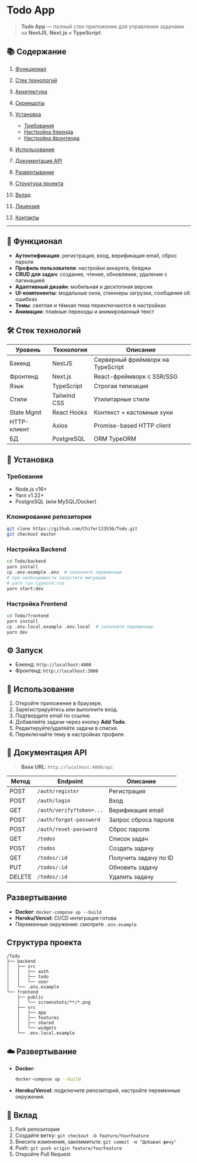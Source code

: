 # Todo App

> **Todo App** — полный стек приложение для управления задачами на **NestJS**, **Next.js** и **TypeScript**.

## 📚 Содержание

1. [Функционал](#функционал)
2. [Стек технологий](#стек-технологий)
3. [Архитектура](#архитектура)
4. [Скриншоты](#скриншоты)
5. [Установка](#установка)

   - [Требования](#требования)
   - [Настройка бэкенда](#настройка-бэкенда)
   - [Настройка фронтенда](#настройка-фронтенда)

6. [Использование](#использование)
7. [Документация API](#документация-api)
8. [Развертывание](#развертывание)
9. [Структура проекта](#структура-проекта)
10. [Вклад](#вклад)
11. [Лицензия](#лицензия)
12. [Контакты](#контакты)

---

## 🎯 Функционал

- **Аутентификация**: регистрация, вход, верификация email, сброс пароля
- **Профиль пользователя**: настройки аккаунта, бейджи
- **CRUD для задач**: создание, чтение, обновление, удаление с пагинацией
- **Адаптивный дизайн**: мобильная и десктопная версии
- **UI-компоненты**: модальные окна, спиннеры загрузки, сообщения об ошибках
- **Темы**: светлая и тёмная тема переключаются в настройках
- **Анимации**: плавные переходы и анимированный текст

## 🛠️ Стек технологий

| Уровень     | Технология   | Описание                          |
| ----------- | ------------ | --------------------------------- |
| Бэкенд      | NestJS       | Серверный фреймворк на TypeScript |
| Фронтенд    | Next.js      | React-фреймворк с SSR/SSG         |
| Язык        | TypeScript   | Строгая типизация                 |
| Стили       | Tailwind CSS | Утилитарные стили                 |
| State Mgmt  | React Hooks  | Контекст + кастомные хуки         |
| HTTP-клиент | Axios        | Promise-based HTTP client         |
| БД          | PostgreSQL   | ORM TypeORM                       |

## 🚀 Установка

### Требования

- Node.js v16+
- Yarn v1.22+
- PostgreSQL (или MySQL/Docker)

### Клонирование репозитория

```bash
git clone https://github.com/Chifer123536/Todo.git
git checkout master
```

### Настройка Backend

```bash
cd Todo/backend
yarn install
cp .env.example .env  # заполните переменные
# при необходимости запустите миграции
# yarn run typeorm:run
yarn start:dev
```

### Настройка Frontend

```bash
cd Todo/frontend
yarn install
cp .env.local.example .env.local  # заполните переменные
yarn dev
```

## ⚙️ Запуск

- Бэкенд: `http://localhost:4000`
- Фронтенд: `http://localhost:3000`

## 📝 Использование

1. Откройте приложение в браузере.
2. Зарегистрируйтесь или выполните вход.
3. Подтвердите email по ссылке.
4. Добавляйте задачи через кнопку **Add Todo**.
5. Редактируйте/удаляйте задачи в списке.
6. Переключайте тему в настройках профиля.

## 🔗 Документация API

> **Base URL**: `http://localhost:4000/api`

| Метод  | Endpoint                 | Описание              |
| ------ | ------------------------ | --------------------- |
| POST   | `/auth/register`         | Регистрация           |
| POST   | `/auth/login`            | Вход                  |
| GET    | `/auth/verify?token=...` | Верификация email     |
| POST   | `/auth/forgot-password`  | Запрос сброса пароля  |
| POST   | `/auth/reset-password`   | Сброс пароля          |
| GET    | `/todos`                 | Список задач          |
| POST   | `/todos`                 | Создать задачу        |
| GET    | `/todos/:id`             | Получить задачу по ID |
| PUT    | `/todos/:id`             | Обновить задачу       |
| DELETE | `/todos/:id`             | Удалить задачу        |

## Развертывание

- **Docker**: `docker-compose up --build`
- **Heroku/Vercel**: CI/CD интеграция готова
- Переменные окружения: смотрите `.env.example`

## Структура проекта

```
/Todo
├── backend
│   ├── src
│   │   ├── auth
│   │   ├── todo
│   │   └── user
│   └── .env.example
└── frontend
    ├── public
    │   └── screenshots/**/*.png
    ├── src
    │   ├── app
    │   ├── features
    │   ├── shared
    │   └── widgets
    └── .env.local.example
```

## ☁️ Развертывание

- **Docker**:

  ```bash
  docker-compose up --build
  ```

- **Heroku/Vercel**: подключите репозиторий, настройте переменные окружения.

## 🤝 Вклад

1. Fork репозитория
2. Создайте ветку: `git checkout -b feature/YourFeature`
3. Внесите изменения, закоммитьте: `git commit -m "Добавил фичу"`
4. Push: `git push origin feature/YourFeature`
5. Откройте Pull Request
